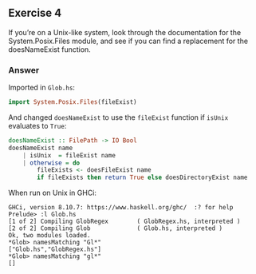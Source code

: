 ## Exercise 4

If you’re on a Unix-like system, look through the documentation for the System.Posix.Files module, and see if you can find a replacement for the doesNameExist function.

### Answer

Imported in `Glob.hs`:

```haskell
import System.Posix.Files(fileExist)
```

And changed `doesNameExist` to use the `fileExist` function if `isUnix` evaluates to `True`:

```haskell
doesNameExist :: FilePath -> IO Bool
doesNameExist name
    | isUnix  = fileExist name
    | otherwise = do
        fileExists <- doesFileExist name
        if fileExists then return True else doesDirectoryExist name
```

When run on Unix in GHCi:

```ghci
GHCi, version 8.10.7: https://www.haskell.org/ghc/  :? for help
Prelude> :l Glob.hs 
[1 of 2] Compiling GlobRegex        ( GlobRegex.hs, interpreted )
[2 of 2] Compiling Glob             ( Glob.hs, interpreted )
Ok, two modules loaded.
*Glob> namesMatching "Gl*"
["Glob.hs","GlobRegex.hs"]
*Glob> namesMatching "gl*"
[]
```